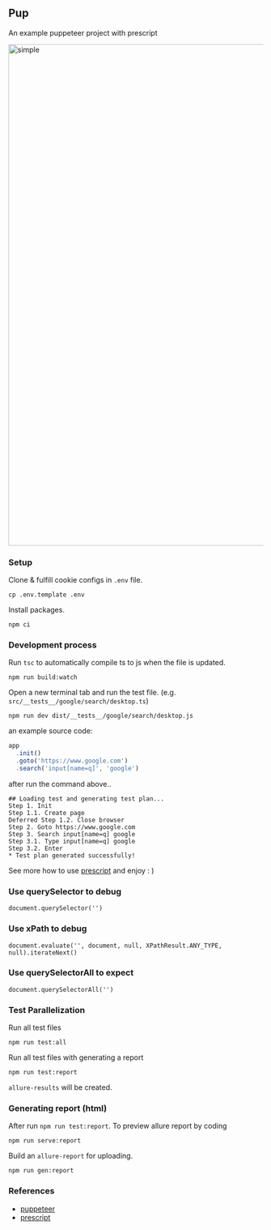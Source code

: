## Pup

An example puppeteer project with prescript

<img width="990" alt="simple" src="https://user-images.githubusercontent.com/9087409/54936625-6feb0b00-4f55-11e9-8185-dc707eeab7a3.png">

### Setup
Clone & fulfill cookie configs in `.env` file.
```
cp .env.template .env
```
Install packages.
```
npm ci
```

### Development process
Run `tsc` to automatically compile ts to js when the file is updated.
```
npm run build:watch
```
Open a new terminal tab and run the test file. (e.g. `src/__tests__/google/search/desktop.ts`)
```
npm run dev dist/__tests__/google/search/desktop.js
```
an example source code:
```ts
app
  .init()
  .goto('https://www.google.com')
  .search('input[name=q]', 'google')
```
after run the command above..
```
## Loading test and generating test plan...
Step 1. Init
Step 1.1. Create page
Deferred Step 1.2. Close browser
Step 2. Goto https://www.google.com
Step 3. Search input[name=q] google
Step 3.1. Type input[name=q] google
Step 3.2. Enter
* Test plan generated successfully!
```
See more how to use [prescript](https://prescript.netlify.com) and enjoy : )

### Use querySelector to debug
```
document.querySelector('')
```

### Use xPath to debug
```
document.evaluate('', document, null, XPathResult.ANY_TYPE, null).iterateNext()
```

### Use querySelectorAll to expect
```
document.querySelectorAll('')
```

### Test Parallelization

Run all test files

```
npm run test:all
```

Run all test files with generating a report

```
npm run test:report
```

`allure-results` will be created.

### Generating report (html)

After run `npm run test:report`. To preview allure report by coding
```
npm run serve:report
```

Build an `allure-report` for uploading.

```
npm run gen:report
```

### References
- [puppeteer](https://pptr.dev)
- [prescript](https://prescript.netlify.com)
